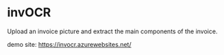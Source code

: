 # invOCR
Upload an invoice picture and extract the main components of the invoice. 

demo site: https://invocr.azurewebsites.net/
